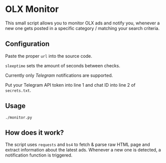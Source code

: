 # OLX Monitor

This small script allows you to monitor OLX ads and notify you, whenever a new one gets posted in a specific category / matching your search criteria.

## Configuration

Paste the proper `url` into the source code.

`sleeptime` sets the amount of seconds between checks.

Currently only *Telegram* notifications are supported.

Put your Telegram API token into line 1 and chat ID into line 2 of `secrets.txt`.

## Usage

`./monitor.py`


## How does it work?

The script uses `requests` and `bs4` to fetch & parse raw HTML page and extract information about the latest ads. Whenever a new one is detected, a notification function is triggered.
